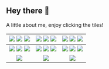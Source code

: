 ## Hey there 👋

A little about me, enjoy clicking the tiles!

| [![](https://raw.githubusercontent.com/xprilion/xprilion/master/images/x//9.png)](https://xprilion.com) [![](https://raw.githubusercontent.com/xprilion/xprilion/master/images/x/6.png)](https://linkedin.com/in/xprilion) [![](https://raw.githubusercontent.com/xprilion/xprilion/master/images/x/3.png)](https://github.com/xprilion?tab=repositories&q=&type=&language=javascript) | [![](https://raw.githubusercontent.com/xprilion/xprilion/master/images/x/8.png)](#) [![](https://raw.githubusercontent.com/xprilion/xprilion/master/images/x/5.png)](https://twitter.com/xprilion) [![](https://raw.githubusercontent.com/xprilion/xprilion/master/images/x/2.png)](https://github.com/xprilion?tab=repositories&q=&type=&language=python) | [![](https://raw.githubusercontent.com/xprilion/xprilion/master/images/x/7.png)](https://en.wikipedia.org/wiki/India) [![](https://raw.githubusercontent.com/xprilion/xprilion/master/images/x/4.png)](#) [![](https://raw.githubusercontent.com/xprilion/xprilion/master/images/x/1.png)](https://xprilion.com/posts/) |
|:---:|:---:|:---:|
| [![](https://raw.githubusercontent.com/xprilion/xprilion/master/images/y//9.png)](#) [![](https://raw.githubusercontent.com/xprilion/xprilion/master/images/y/6.png)](https://gdgkolkata.org) [![](https://raw.githubusercontent.com/xprilion/xprilion/master/images/y/3.png)](https://github.com/xprilion/fireshort) | [![](https://raw.githubusercontent.com/xprilion/xprilion/master/images/y/8.png)](#) [![](https://raw.githubusercontent.com/xprilion/xprilion/master/images/y/5.png)](https://dscnsec.com) [![](https://raw.githubusercontent.com/xprilion/xprilion/master/images/y/2.png)](https://submitty.org) | [![](https://raw.githubusercontent.com/xprilion/xprilion/master/images/y/7.png)](#) [![](https://raw.githubusercontent.com/xprilion/xprilion/master/images/y/4.png)](https://tfugkol.github.io) [![](https://raw.githubusercontent.com/xprilion/xprilion/master/images/y/1.png)](https://thecodefoundation.dev) |
| [![](https://raw.githubusercontent.com/xprilion/xprilion/master/images/z/3.png)](mailto:hi@xpri.dev) | [![](https://raw.githubusercontent.com/xprilion/xprilion/master/images/z/2.png)](mailto:projects@xpri.dev) | [![](https://raw.githubusercontent.com/xprilion/xprilion/master/images/z/1.png)](https://paypal.me/xprilion) |
